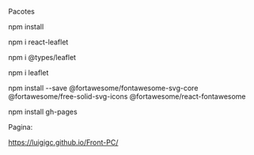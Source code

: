 Pacotes

npm install


npm i react-leaflet


npm i @types/leaflet 


npm i leaflet


npm install --save @fortawesome/fontawesome-svg-core @fortawesome/free-solid-svg-icons @fortawesome/react-fontawesome


npm install gh-pages

Pagina:

https://luigigc.github.io/Front-PC/
